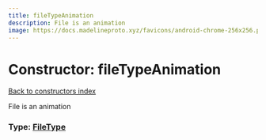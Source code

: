 ```yaml
---
title: fileTypeAnimation
description: File is an animation
image: https://docs.madelineproto.xyz/favicons/android-chrome-256x256.png
---
```

# Constructor: fileTypeAnimation  
[Back to constructors index](index.md)



File is an animation




### Type: [FileType](../types/FileType.md)


